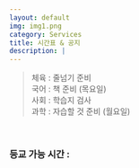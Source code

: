 ```yaml
---
layout: default
img: img1.png
category: Services
title: 시간표 & 공지
description: |
---
```

  > 체육 : 줄넘기 준비           
  > 국어 : 책 준비 (목요일)     
  > 사회 : 학습지 검사    
  > 과학 : 자습할 것 준비 (월요일)        

<html>
  <br>
  <h3 id="time">등교 가능 시간 : </h3>
  
  <script>
    function Cal(v){
      return "08:" + v * 5 + 30;
    }
    function Time(){
        const monday = 3;

        var date = new Date();

        var T = start_time;

        var DATA = document.getElementById("time");

        var str = "등교 가능 시간 : ";

        if(date.getDay() != 0 && date.getDay() != 6){
          var time = (date.getDay() + monday - 1) % 5;
          var time2 = (time + 2) % 5;
          str += Cal(time)+" ~ " + Cal(time) + " / " + Cal(time2)+" ~ " + Cal(time2);
        }
        else{
          str = "";
        }
        DATA.innerText = str;
        console.log(str);
    }
    Time();
  </script>
</html>